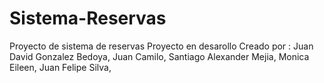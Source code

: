 # Sistema-Reservas
Proyecto de sistema de reservas
Proyecto en desarollo
Creado por : Juan David Gonzalez Bedoya, Juan Camilo, Santiago Alexander Mejia, Monica Eileen, Juan Felipe Silva, 
